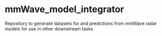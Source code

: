 # mmWave_model_integrator
Repository to generate datasets for and predictions from mmWave radar models for use in other downstream tasks

